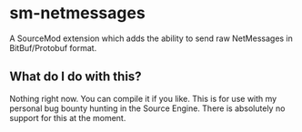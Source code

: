 # sm-netmessages
A SourceMod extension which adds the ability to send raw NetMessages in BitBuf/Protobuf format.

## What do I do with this?
Nothing right now. You can compile it if you like. This is for use with my personal bug bounty hunting in the Source Engine. There is absolutely no support for this at the moment.
